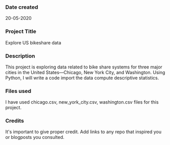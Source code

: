 ### Date created
20-05-2020

### Project Title
Explore US bikeshare data

### Description
This project is exploring data related to bike share systems for three major cities in the United States—Chicago, New York City, and Washington.
Using Python, I will write a code import the data compute descriptive statistics.

### Files used
I have used chicago.csv, new_york_city.csv, washington.csv files for this project.

### Credits
It's important to give proper credit. Add links to any repo that inspired you or blogposts you consulted.

